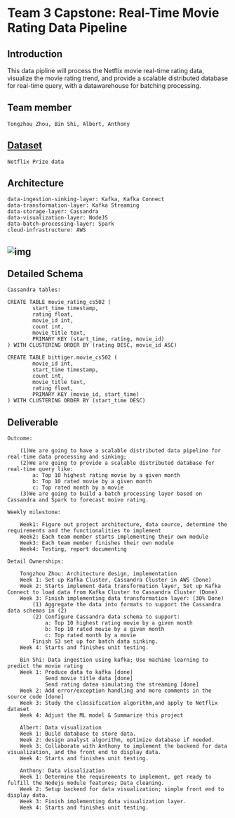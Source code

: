 # Team 3 Capstone: Real-Time Movie Rating Data Pipeline

Introduction
------------

This data pipline will process the Netflix movie real-time rating data, visualize the movie rating trend, and provide a scalable distributed database for real-time query, with a datawarehouse for batching processing.

Team member
------------

	Tongzhou Zhou, Bin Shi, Albert, Anthony

[Dataset](https://www.kaggle.com/netflix-inc/netflix-prize-data)
------------

	Netflix Prize data

Architecture
------------

	data-ingestion-sinking-layer: Kafka, Kafka Connect
	data-transformation-layer: Kafka Streaming
	data-storage-layer: Cassandra
	data-visualization-layer: NodeJS
	data-batch-processing-layer: Spark
	cloud-infrastructure: AWS

![img](https://s3-us-west-2.amazonaws.com/github-photo-links/Screen+Shot+2018-01-26+at+4.32.24+PM.png)
​	
​	
Detailed Schema
---------------

	Cassandra tables:

	CREATE TABLE movie_rating_cs502 (
			start_time timestamp,
			rating float,
			movie_id int,
			count int,
			movie_title text,
			PRIMARY KEY (start_time, rating, movie_id)
	) WITH CLUSTERING ORDER BY (rating DESC, movie_id ASC)
	
	CREATE TABLE bittiger.movie_cs502 (
			movie_id int,
			start_time timestamp,
			count int,
			movie_title text,
			rating float,
			PRIMARY KEY (movie_id, start_time)
	) WITH CLUSTERING ORDER BY (start_time DESC)

Deliverable
---------------

	Outcome: 
	
		(1)We are going to have a scalable distributed data pipeline for real-time data processing and sinking;
		(2)We are going to provide a scalable distributed database for real-time query like:
			a: Top 10 highest rating movie by a given month
			b: Top 10 rated movie by a given month
			c: Top rated month by a movie
		(3)We are going to build a batch processing layer based on Cassandra and Spark to forecast moive rating.
	
	Weekly milestone:
	
		Week1: Figure out project architecture, data source, determine the requirements and the functionalities to implement
		Week2: Each team member starts implementing their own module
		Week3: Each team member finishes their own module
		Week4: Testing, report documenting		
	
	Detail Ownerships:
	
		Tongzhou Zhou: Architecture design, implementation
		Week 1: Set up Kafka Cluster, Cassandra Cluster in AWS (Done)
		Week 2: Starts implement data transformation layer, Set up Kafka Connect to load data from Kafka Cluster to Cassandra Cluster (Done)
		Week 3: Finish implementing data transformation layer: (30% Done)
			(1) Aggregate the data into formats to support the Cassandra data schemas in (2)
			(2) Configure Cassandra data schema to support:
				a: Top 10 highest rating movie by a given month
				b: Top 10 rated movie by a given month
				c: Top rated month by a movie
			Finish S3 set up for batch data sinking.
		Week 4: Starts and finishes unit testing.
		
		Bin Shi: Data ingestion using kafka; Use machine learning to predict the movie rating
		Week 1: Produce data to kafka [done]
				Send movie title data [done]
				Send rating datea simulating the streaming [done]
		Week 2: Add error/exception handling and more comments in the source code [done]
		Week 3: Study the classification algorithm,and apply to Netflix dataset
		Week 4: Adjust the ML model & Summarize this project
		
		Albert: Data visualization 
		Week 1: Build database to store data.
		Week 2: design analyst algorithm, optimize database if needed.
		Week 3: Collaborate with Anthony to implement the backend for data visualization, and the front end to display data.
		Week 4: Starts and finishes unit testing.
		
		Anthony: Data visualization 
		Week 1: Determine the requirements to implement, get ready to fulfill the Nodejs module features; Data cleaning.
		Week 2: Setup backend for data visualization; simple front end to display data.
		Week 3: Finish implementing data visualization layer.
		Week 4: Starts and finishes unit testing.


​		

